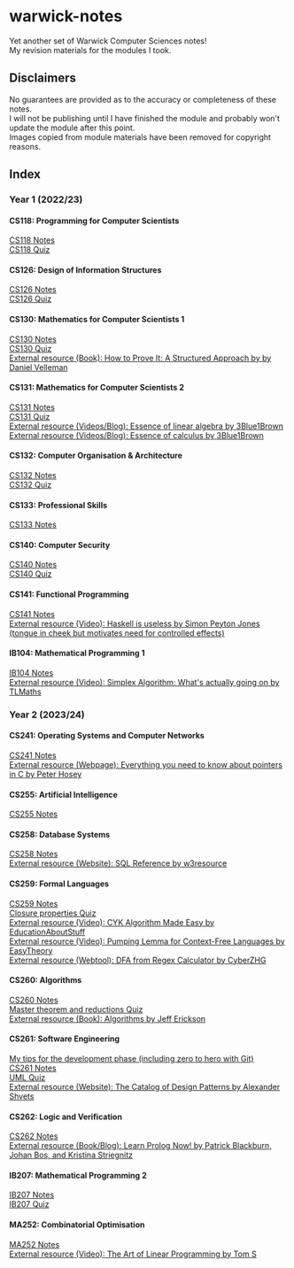 # warwick-notes

Yet another set of Warwick Computer Sciences notes!  
My revision materials for the modules I took.

## Disclaimers

No guarantees are provided as to the accuracy or completeness of these notes.  
I will not be publishing until I have finished the module and probably won't update the module after this point.  
Images copied from module materials have been removed for copyright reasons.

## Index
### Year 1 (2022/23)
#### CS118: Programming for Computer Scientists
[CS118 Notes](Y1/CS118.pdf)  
[CS118 Quiz](https://app.studius.ai/decks/8b9d4f443b486cbfd2156fc9b293e191?invite=UKtFiMdOcZQst3yCpqAznIb5aag1)  
#### CS126: Design of Information Structures
[CS126 Notes](Y1/CS126.pdf)  
[CS126 Quiz](https://app.studius.ai/decks/b207a6a6cb398229a7077e0b36a6c82f?invite=UKtFiMdOcZQst3yCpqAznIb5aag1)  
#### CS130: Mathematics for Computer Scientists 1
[CS130 Notes](Y1/CS130.pdf)  
[CS130 Quiz](https://app.studius.ai/decks/b4953e89e933d50c8c0bbf76da7f5112?invite=UKtFiMdOcZQst3yCpqAznIb5aag1)  
[External resource (Book): How to Prove It: A Structured Approach by by Daniel Velleman](https://www.vlebooks.com/Product/Index/2006618)  
#### CS131: Mathematics for Computer Scientists 2
[CS131 Notes](Y1/CS131.pdf)  
[CS131 Quiz](https://app.studius.ai/decks/e6b6297a7e3472f8b59ef8233ad84afb?invite=UKtFiMdOcZQst3yCpqAznIb5aag1)  
[External resource (Videos/Blog): Essence of linear algebra by 3Blue1Brown](https://www.3blue1brown.com/topics/linear-algebra)  
[External resource (Videos/Blog): Essence of calculus by 3Blue1Brown](https://www.3blue1brown.com/topics/calculus)
#### CS132: Computer Organisation & Architecture
[CS132 Notes](Y1/CS132.pdf)  
[CS132 Quiz](https://app.studius.ai/decks/db693124565718bffacd91f8c287af43?invite=UKtFiMdOcZQst3yCpqAznIb5aag1)  
#### CS133: Professional Skills
[CS133 Notes](Y1/CS133T2_RAW.pdf)  
#### CS140: Computer Security
[CS140 Notes](Y1/CS140.pdf)  
[CS140 Quiz](https://app.studius.ai/decks/c93c2a144d16e44f9b4fa6ab76ffcf5e?invite=UKtFiMdOcZQst3yCpqAznIb5aag1)  
#### CS141: Functional Programming
[CS141 Notes](Y1/CS141.pdf)  
[External resource (Video): Haskell is useless by Simon Peyton Jones (tongue in cheek but motivates need for controlled effects)](https://www.youtube.com/watch?v=iSmkqocn0oQ)  
#### IB104: Mathematical Programming 1
[IB104 Notes](Y1/IB104.pdf)  
[External resource (Video): Simplex Algorithm: What's actually going on by TLMaths](https://www.youtube.com/watch?v=pWeEz3O-ZRg)  

### Year 2 (2023/24)
#### CS241: Operating Systems and Computer Networks
[CS241 Notes](Y2/CS241.pdf)  
[External resource (Webpage): Everything you need to know about pointers in C by Peter Hosey](https://boredzo.org/pointers/)  
#### CS255: Artificial Intelligence
[CS255 Notes](Y2/CS255.pdf)  
#### CS258: Database Systems
[CS258 Notes](Y2/CS258.pdf)  
[External resource (Website): SQL Reference by w3resource](https://www.w3resource.com/sql/tutorials.php)  
#### CS259: Formal Languages
[CS259 Notes](Y2/CS259.pdf)  
[Closure properties Quiz](https://app.studius.ai/decks/dda0251b15d3d9c18b89256831f5770d?invite=UKtFiMdOcZQst3yCpqAznIb5aag1)  
[External resource (Video): CYK Algorithm Made Easy by EducationAboutStuff](https://www.youtube.com/watch?v=VTH1k-xiswM)  
[External resource (Video): Pumping Lemma for Context-Free Languages by EasyTheory](https://www.youtube.com/watch?v=-UH9L2sJpPQ)  
[External resource (Webtool): DFA from Regex Calculator by CyberZHG](https://cyberzhg.github.io/toolbox/min_dfa)  
#### CS260: Algorithms
[CS260 Notes](Y2/CS260.pdf)  
[Master theorem and reductions Quiz](https://app.studius.ai/decks/feb883d42e048e5df6ea41794b7a6b4e?invite=UKtFiMdOcZQst3yCpqAznIb5aag1)  
[External resource (Book): Algorithms by Jeff Erickson](https://jeffe.cs.illinois.edu/teaching/algorithms/book/Algorithms-JeffE.pdf)  
#### CS261: Software Engineering
[My tips for the development phase (including zero to hero with Git)](Y2/CS261_DevTips.pdf)  
[CS261 Notes](Y2/CS261.pdf)  
[UML Quiz](https://app.studius.ai/decks/d1a5bafe5cbaf9f6c373d61bf21b131f?invite=UKtFiMdOcZQst3yCpqAznIb5aag1)  
[External resource (Website): The Catalog of Design Patterns by Alexander Shvets](https://refactoring.guru/design-patterns/catalog)  
#### CS262: Logic and Verification
[CS262 Notes](Y2/CS262.pdf)  
[External resource (Book/Blog): Learn Prolog Now! by Patrick Blackburn, Johan Bos, and Kristina Striegnitz](https://www.let.rug.nl/bos/lpn//lpnpage.php?pageid=online)  
#### IB207: Mathematical Programming 2
[IB207 Notes](Y2/IB207.pdf)  
[IB207 Quiz](https://app.studius.ai/decks/857ac2d5c1a2dceceb3bf47ba0798553?invite=UKtFiMdOcZQst3yCpqAznIb5aag1)  
#### MA252: Combinatorial Optimisation
[MA252 Notes](Y2/MA252.pdf)  
[External resource (Video): The Art of Linear Programming by Tom S](https://www.youtube.com/watch?v=E72DWgKP_1Y)  
